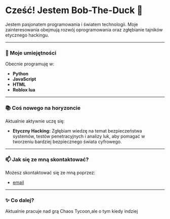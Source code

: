 # Cześć! Jestem Bob-The-Duck 👋

Jestem pasjonatem programowania i światem technologii. Moje zainteresowania obejmują rozwój oprogramowania oraz zgłębianie tajników etycznego hackingu.

---

### 🚀 Moje umiejętności

Obecnie programuję w:

* **Python**
* **JavaScript**
* **HTML**
* **Roblox lua**

---

### 📚 Coś nowego na horyzoncie

Aktualnie aktywnie uczę się:

* **Etyczny Hacking:** Zgłębiam wiedzę na temat bezpieczeństwa systemów, testów penetracyjnych i analizy luk, aby pomagać w tworzeniu bardziej bezpiecznego świata cyfrowego.

---

### 📫 Jak się ze mną skontaktować?

Możesz skontaktować się ze mną poprzez:

* [email](exploit.hack@hotmail.com)

---

### ✨ Co dalej?

Aktualnie pracuje nad grą Chaos Tycoon,ale o tym kiedy indziej